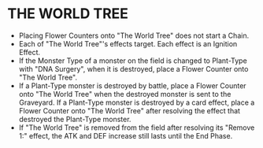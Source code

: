 
# THE WORLD TREE

*   Placing Flower Counters onto "The World Tree" does not start a Chain.
*   Each of "The World Tree"'s effects target. Each effect is an Ignition Effect.
*   If the Monster Type of a monster on the field is changed to Plant-Type with "DNA Surgery", when it is destroyed, place a Flower Counter onto "The World Tree".
*   If a Plant-Type monster is destroyed by battle, place a Flower Counter onto "The World Tree" when the destroyed monster is sent to the Graveyard. If a Plant-Type monster is destroyed by a card effect, place a Flower Counter onto "The World Tree" after resolving the effect that destroyed the Plant-Type monster.
*   If "The World Tree" is removed from the field after resolving its "Remove 1:" effect, the ATK and DEF increase still lasts until the End Phase.

  
